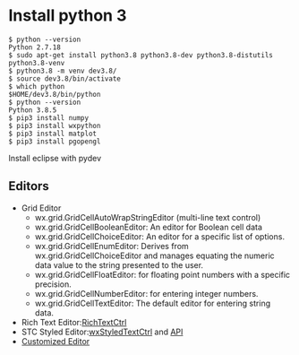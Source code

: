 # Install python 3
```
$ python --version
Python 2.7.18
$ sudo apt-get install python3.8 python3.8-dev python3.8-distutils python3.8-venv
$ python3.8 -m venv dev3.8/
$ source dev3.8/bin/activate
$ which python
$HOME/dev3.8/bin/python
$ python --version
Python 3.8.5
$ pip3 install numpy
$ pip3 install wxpython
$ pip3 install matplot
$ pip3 install pgopengl
```
Install eclipse with pydev


## Editors
- Grid Editor
    - wx.grid.GridCellAutoWrapStringEditor  (multi-line text control)
    - wx.grid.GridCellBooleanEditor:  An editor for Boolean cell data
    - wx.grid.GridCellChoiceEditor: An editor for a specific list of options. 
    - wx.grid.GridCellEnumEditor: Derives from wx.grid.GridCellChoiceEditor and manages equating the numeric data value to the string presented to the user.
    - wx.grid.GridCellFloatEditor: for floating point numbers with a specific precision. 
    - wx.grid.GridCellNumberEditor: for entering integer numbers. 
    - wx.grid.GridCellTextEditor:  The default editor for entering string data.
- Rich Text Editor:[RichTextCtrl](https://wxpython.org/Phoenix/docs/html/wx.richtext.RichTextCtrl.html)
- STC Styled Editor:[wxStyledTextCtrl](https://wxpython.org/Phoenix/docs/html/wx.stc.StyledTextCtrl.html#phoenix-title-wx-stc-styledtextctrl) and [API](https://wxpython.org/Phoenix/docs/html/wx.stc.StyledTextCtrl.html)
- [Customized Editor](https://www.pythonstudio.us/wxpython/creating-a-custom-editor.html)
